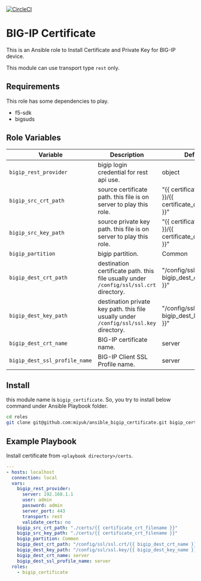 [![CircleCI](https://circleci.com/gh/miyuk/ansible_bigip_certificate.svg?style=svg)](https://circleci.com/gh/miyuk/ansible_bigip_certificate)

# BIG-IP Certificate

This is an Ansible role to Install Certificate and Private Key for BIG-IP device.

This module can use transport type `rest` only.

## Requirements

This role has some dependencies to play.

- f5-sdk
- bigsuds

## Role Variables

| Variable | Description | Default |
| --- | --- | --- |
| `bigip_rest_provider` | bigip login credential for rest api use. | object |
| `bigip_src_crt_path` | source certificate path. this file is on server to play this role. | "{{ certificate_directory }}/{{ certificate_crt_filename }}" |
| `bigip_src_key_path` | source private key path. this file is on server to play this role. | "{{ certificate_directory }}/{{ certificate_crt_filename }}" |
| `bigip_partition` | bigip partition. | Common |
| `bigip_dest_crt_path` | destination certificate path. this file usually under `/config/ssl/ssl.crt` directory. | "/config/ssl/ssl.crt/{{ bigip_dest_crt_name }}" |
| `bigip_dest_key_path` | destination private key path. this file usually under `/config/ssl/ssl.key` directory. | "/config/ssl/ssl.key/{{ bigip_dest_key_name }}" |
| `bigip_dest_crt_name` | BIG-IP certificate name. | server |
| `bigip_dest_ssl_profile_name` | BIG-IP Client SSL Profile name. | server |

## Install

this module name is `bigip_certificate`. So, you try to install below command under Ansible Playbook folder.

```bash
cd roles
git clone git@github.com:miyuk/ansible_bigip_certificate.git bigip_certificate
```

## Example Playbook

Install certificate from `<playbook directory>/certs`.

```yaml
---
- hosts: localhost
  connection: local
  vars:
    bigip_rest_provider:
      server: 192.168.1.1
      user: admin
      password: admin
      server_port: 443
      transport: rest
      validate_certs: no
    bigip_src_crt_path: "./certs/{{ certificate_crt_filename }}"
    bigip_src_key_path: "./certs/{{ certificate_crt_filename }}"
    bigip_partition: Common
    bigip_dest_crt_path: "/config/ssl/ssl.crt/{{ bigip_dest_crt_name }}"
    bigip_dest_key_path: "/config/ssl/ssl.key/{{ bigip_dest_key_name }}"
    bigip_dest_crt_name: server
    bigip_dest_ssl_profile_name: server
  roles:
    - bigip_certificate
```